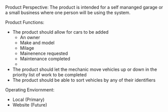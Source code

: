 Product Perspective: The product is intended for a self mananged garage or a small business where one person will be using the system.

Product Functions:
- The product should allow for cars to be added
    - An owner
    - Make and model
    - Milage
    - Mainenence requested 
    - Maintenance completed 
    - 
- The product should let the mechanic move vehicles up or down in the priority list of work to be completed 
- The product should be able to sort vehicles by any of their identifiers 

Operating Enviornment:
- Local (Primary) 
- Website (Future)

